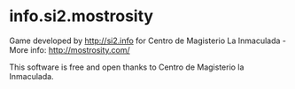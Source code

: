 # info.si2.mostrosity
Game developed by http://si2.info for Centro de Magisterio La Inmaculada - More info: http://mostrosity.com/

This software is free and open thanks to Centro de Magisterio la Inmaculada.